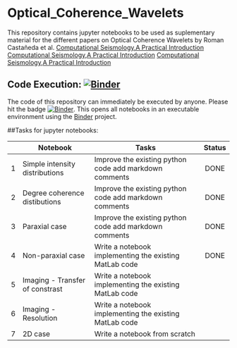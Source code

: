 # Optical_Coherence_Wavelets

This repository contains jupyter notebooks to be used as suplementary material for the different papers on Optical Coherence Wavelets by Roman Castañeda et al. 
[Computational Seismology,A Practical Introduction](https://global.oup.com/academic/product/computational-seismology-9780198717409?cc=de&lang=en&) 
[Computational Seismology,A Practical Introduction](https://global.oup.com/academic/product/computational-seismology-9780198717409?cc=de&lang=en&) 
[Computational Seismology,A Practical Introduction](https://global.oup.com/academic/product/computational-seismology-9780198717409?cc=de&lang=en&) 

## Code Execution:  [![Binder](http://mybinder.org/badge.svg)](http://mybinder.org:/repo/davofis/computational_seismology)
The code of this repository can immediately be executed by anyone. Please hit the badge [![Binder](http://mybinder.org/badge.svg)](http://mybinder.org:/repo/davofis/computational_seismology). This opens all notebooks in an executable environment using the [Binder](http://mybinder.org/) project.


##Tasks for jupyter notebooks:

|         | Notebook                          | Tasks                                                  |    Status   |
|---------|-----------------------------------|--------------------------------------------------------|:-----------:|
|    1    | Simple intensity distributions    | Improve the existing python code add markdown comments |     DONE    |
|    2    | Degree coherence distibutions     | Improve the existing python code add markdown comments |     DONE    |
|    3    | Paraxial case	              | Improve the existing python code add markdown comments |     DONE    |
|    4    | Non-paraxial case                 | Write a notebook implementing the existing MatLab code |     DONE    |
|    5    | Imaging - Transfer of constrast   | Write a notebook implementing the existing MatLab code |             |
|    6    | Imaging - Resolution              | Write a notebook implementing the existing MatLab code |             |
|    7    | 2D case                           | Write a notebook from scratch                          |             |



